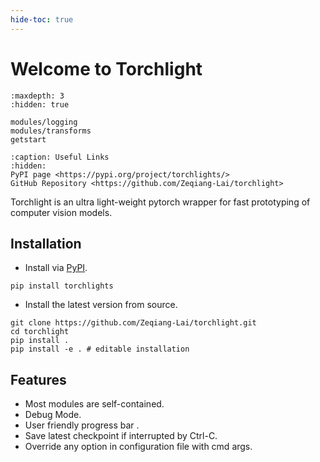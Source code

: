 ```yaml
---
hide-toc: true
---
```


# Welcome to Torchlight


```{toctree}
:maxdepth: 3
:hidden: true

modules/logging
modules/transforms
getstart
```


```{toctree}
:caption: Useful Links
:hidden:
PyPI page <https://pypi.org/project/torchlights/>
GitHub Repository <https://github.com/Zeqiang-Lai/torchlight>
```

Torchlight is an ultra light-weight pytorch wrapper for fast prototyping of computer vision models.

<script id="asciicast-441271" src="https://asciinema.org/a/441271.js" async data-autoplay="true" data-loop=1></script>

## Installation

- Install via [PyPI](https://pypi.org/project/torchlights/).

```shell
pip install torchlights
```

- Install the latest version from source.

```shell
git clone https://github.com/Zeqiang-Lai/torchlight.git
cd torchlight
pip install .
pip install -e . # editable installation
```

## Features

- Most modules are self-contained.
- Debug Mode.
- User friendly progress bar .
- Save latest checkpoint if interrupted by Ctrl-C.
- Override any option in configuration file with cmd args.